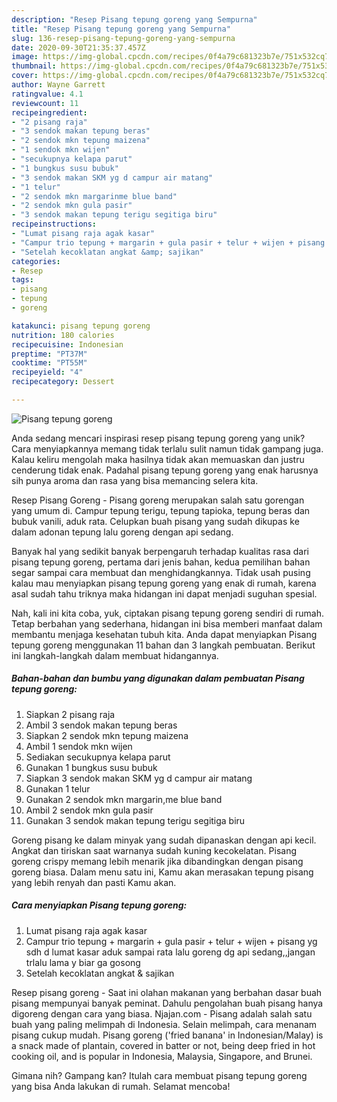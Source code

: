 ```yaml
---
description: "Resep Pisang tepung goreng yang Sempurna"
title: "Resep Pisang tepung goreng yang Sempurna"
slug: 136-resep-pisang-tepung-goreng-yang-sempurna
date: 2020-09-30T21:35:37.457Z
image: https://img-global.cpcdn.com/recipes/0f4a79c681323b7e/751x532cq70/pisang-tepung-goreng-foto-resep-utama.jpg
thumbnail: https://img-global.cpcdn.com/recipes/0f4a79c681323b7e/751x532cq70/pisang-tepung-goreng-foto-resep-utama.jpg
cover: https://img-global.cpcdn.com/recipes/0f4a79c681323b7e/751x532cq70/pisang-tepung-goreng-foto-resep-utama.jpg
author: Wayne Garrett
ratingvalue: 4.1
reviewcount: 11
recipeingredient:
- "2 pisang raja"
- "3 sendok makan tepung beras"
- "2 sendok mkn tepung maizena"
- "1 sendok mkn wijen"
- "secukupnya kelapa parut"
- "1 bungkus susu bubuk"
- "3 sendok makan SKM yg d campur air matang"
- "1 telur"
- "2 sendok mkn margarinme blue band"
- "2 sendok mkn gula pasir"
- "3 sendok makan tepung terigu segitiga biru"
recipeinstructions:
- "Lumat pisang raja agak kasar"
- "Campur trio tepung + margarin + gula pasir + telur + wijen + pisang yg sdh d lumat kasar aduk sampai rata lalu goreng dg api sedang,,jangan trlalu lama y biar ga gosong"
- "Setelah kecoklatan angkat &amp; sajikan"
categories:
- Resep
tags:
- pisang
- tepung
- goreng

katakunci: pisang tepung goreng 
nutrition: 180 calories
recipecuisine: Indonesian
preptime: "PT37M"
cooktime: "PT55M"
recipeyield: "4"
recipecategory: Dessert

---
```



![Pisang tepung goreng](https://img-global.cpcdn.com/recipes/0f4a79c681323b7e/751x532cq70/pisang-tepung-goreng-foto-resep-utama.jpg)

Anda sedang mencari inspirasi resep pisang tepung goreng yang unik? Cara menyiapkannya memang tidak terlalu sulit namun tidak gampang juga. Kalau keliru mengolah maka hasilnya tidak akan memuaskan dan justru cenderung tidak enak. Padahal pisang tepung goreng yang enak harusnya sih punya aroma dan rasa yang bisa memancing selera kita.

Resep Pisang Goreng - Pisang goreng merupakan salah satu gorengan yang umum di. Campur tepung terigu, tepung tapioka, tepung beras dan bubuk vanili, aduk rata. Celupkan buah pisang yang sudah dikupas ke dalam adonan tepung lalu goreng dengan api sedang.

Banyak hal yang sedikit banyak berpengaruh terhadap kualitas rasa dari pisang tepung goreng, pertama dari jenis bahan, kedua pemilihan bahan segar sampai cara membuat dan menghidangkannya. Tidak usah pusing kalau mau menyiapkan pisang tepung goreng yang enak di rumah, karena asal sudah tahu triknya maka hidangan ini dapat menjadi suguhan spesial.


Nah, kali ini kita coba, yuk, ciptakan pisang tepung goreng sendiri di rumah. Tetap berbahan yang sederhana, hidangan ini bisa memberi manfaat dalam membantu menjaga kesehatan tubuh kita. Anda dapat menyiapkan Pisang tepung goreng menggunakan 11 bahan dan 3 langkah pembuatan. Berikut ini langkah-langkah dalam membuat hidangannya.

<!--inarticleads1-->

##### Bahan-bahan dan bumbu yang digunakan dalam pembuatan Pisang tepung goreng:

1. Siapkan 2 pisang raja
1. Ambil 3 sendok makan tepung beras
1. Siapkan 2 sendok mkn tepung maizena
1. Ambil 1 sendok mkn wijen
1. Sediakan secukupnya kelapa parut
1. Gunakan 1 bungkus susu bubuk
1. Siapkan 3 sendok makan SKM yg d campur air matang
1. Gunakan 1 telur
1. Gunakan 2 sendok mkn margarin,me blue band
1. Ambil 2 sendok mkn gula pasir
1. Gunakan 3 sendok makan tepung terigu segitiga biru


Goreng pisang ke dalam minyak yang sudah dipanaskan dengan api kecil. Angkat dan tiriskan saat warnanya sudah kuning kecokelatan. Pisang goreng crispy memang lebih menarik jika dibandingkan dengan pisang goreng biasa. Dalam menu satu ini, Kamu akan merasakan tepung pisang yang lebih renyah dan pasti Kamu akan. 

<!--inarticleads2-->

##### Cara menyiapkan Pisang tepung goreng:

1. Lumat pisang raja agak kasar
1. Campur trio tepung + margarin + gula pasir + telur + wijen + pisang yg sdh d lumat kasar aduk sampai rata lalu goreng dg api sedang,,jangan trlalu lama y biar ga gosong
1. Setelah kecoklatan angkat &amp; sajikan


Resep pisang goreng - Saat ini olahan makanan yang berbahan dasar buah pisang mempunyai banyak peminat. Dahulu pengolahan buah pisang hanya digoreng dengan cara yang biasa. Njajan.com - Pisang adalah salah satu buah yang paling melimpah di Indonesia. Selain melimpah, cara menanam pisang cukup mudah. Pisang goreng (&#39;fried banana&#39; in Indonesian/Malay) is a snack made of plantain, covered in batter or not, being deep fried in hot cooking oil, and is popular in Indonesia, Malaysia, Singapore, and Brunei. 

Gimana nih? Gampang kan? Itulah cara membuat pisang tepung goreng yang bisa Anda lakukan di rumah. Selamat mencoba!

